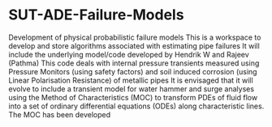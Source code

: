 # SUT-ADE-Failure-Models
Development of physical probabilistic failure models
This is a workspace to develop and store algorithms associated with estimating pipe failures
It will include the underlying model/code developed by Hendrik W and Rajeev (Pathma)
This code deals with internal pressure transients measured using Pressure Monitors (using safety factors) and soil induced corrosion (using Linear Polarisation Resistance) of metallic pipes
It is envisaged that it will evolve to include a transient model for water hammer and surge analyses using the  Method of Characteristics (MOC) to transform PDEs of fluid flow into a set of ordinary differential equations (ODEs) along characteristic lines. The MOC has been developed
